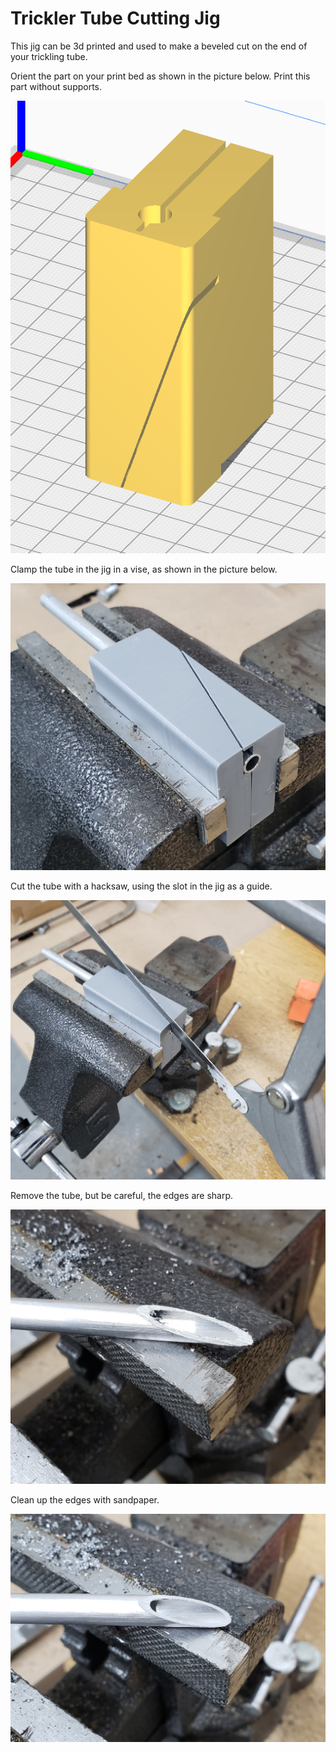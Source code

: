 # Trickler Tube Cutting Jig

This jig can be 3d printed and used to make a beveled cut on the end of your trickling tube.

Orient the part on your print bed as shown in the picture below.  Print this part without supports.

![Orientation](3d_print_orientation.png)


Clamp the tube in the jig in a vise, as shown in the picture below.

![Clamp](clamp.jpg)

Cut the tube with a hacksaw, using the slot in the jig as a guide.

![Cut](cut.jpg)

Remove the tube, but be careful, the edges are sharp.

![Cleanup](cleanup.jpg)

Clean up the edges with sandpaper.

![Complete](complete.jpg)
